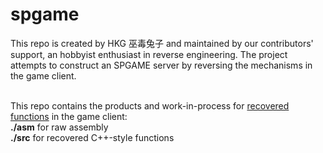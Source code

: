 spgame
======
This repo is created by HKG 巫毒兔子 and maintained by our contributors' support, an hobbyist enthusiast in reverse engineering. The project attempts to construct an SPGAME server by reversing the mechanisms in the game client.

<br />
This repo contains the products and work-in-process for <u>recovered functions</u> in the game client:<br />
<b>./asm</b>         for raw assembly<br />
<b>./src</b>         for recovered C++-style functions<br />
